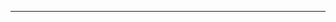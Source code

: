 <!--
CO_OP_TRANSLATOR_METADATA:
{
  "original_hash": "685f55cb07de19b52a30ce6e8b6d889e",
  "translation_date": "2025-08-28T21:16:42+00:00",
  "source_file": "03-CoreGenerativeAITechniques/README.md",
  "language_code": "bg"
}
-->


---

